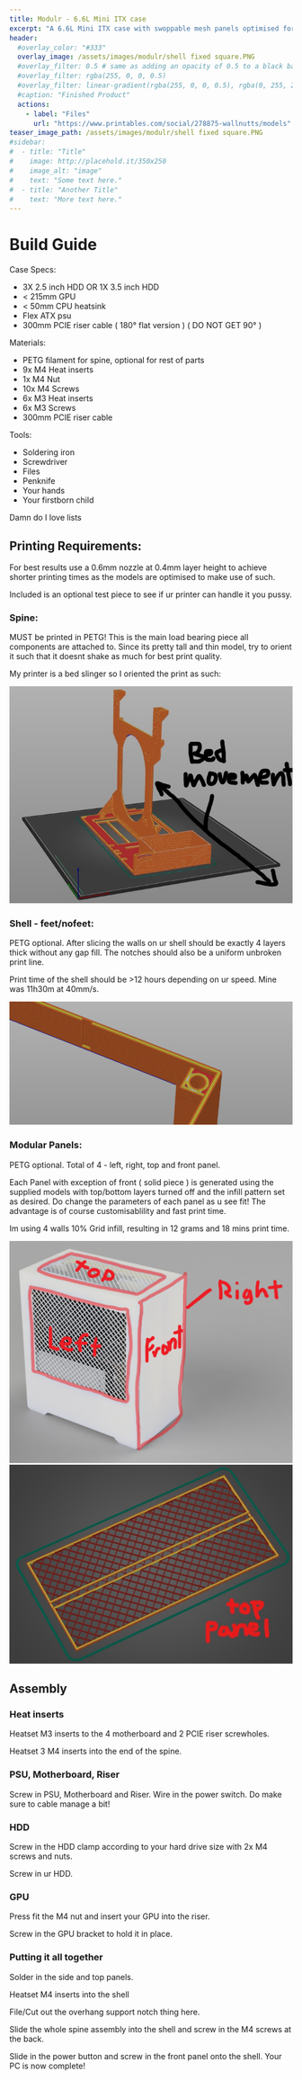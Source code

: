 ```yaml
---
title: Modulr - 6.6L Mini ITX case
excerpt: "A 6.6L Mini ITX case with swoppable mesh panels optimised for >600g of filament and >1 day total print time."
header:
  #overlay_color: "#333"
  overlay_image: /assets/images/modulr/shell fixed square.PNG
  #overlay_filter: 0.5 # same as adding an opacity of 0.5 to a black background
  #overlay_filter: rgba(255, 0, 0, 0.5)
  #overlay_filter: linear-gradient(rgba(255, 0, 0, 0.5), rgba(0, 255, 255, 0.5))
  #caption: "Finished Product"
  actions:
    - label: "Files"
      url: "https://www.printables.com/social/278875-wallnutts/models"
teaser_image_path: /assets/images/modulr/shell fixed square.PNG
#sidebar:
#  - title: "Title"
#    image: http://placehold.it/350x250
#    image_alt: "image"
#    text: "Some text here."
#  - title: "Another Title"
#    text: "More text here."
---
```


# Build Guide

Case Specs:
- 3X 2.5 inch HDD OR 1X 3.5 inch HDD
- < 215mm GPU
- < 50mm CPU heatsink
- Flex ATX psu
- 300mm PCIE riser cable ( 180° flat version ) ( DO NOT GET 90° )

Materials: 
- PETG filament for spine, optional for rest of parts
- 9x M4 Heat inserts
- 1x M4 Nut
- 10x M4 Screws
- 6x M3 Heat inserts
- 6x M3 Screws
- 300mm PCIE riser cable

Tools:
- Soldering iron
- Screwdriver
- Files
- Penknife
- Your hands
- Your firstborn child

Damn do I love lists

## Printing Requirements:

For best results use a 0.6mm nozzle at 0.4mm layer height to achieve shorter printing times as the models are optimised to make use of such.

Included is an optional test piece to see if ur printer can handle it you pussy.

### Spine:

MUST be printed in PETG! This is the main load bearing piece all components are attached to. Since its pretty tall and thin model, try to orient it such that it doesnt shake as much for best print quality.

My printer is a bed slinger so I oriented the print as such:

![](/assets/images/modulr/spine.jpg "Spine")

### Shell - feet/nofeet:

PETG optional. After slicing the walls on ur shell should be exactly 4 layers thick without any gap fill. The notches should also be a uniform unbroken print line. 

Print time of the shell should be >12 hours depending on ur speed. Mine was 11h30m at 40mm/s.

![](/assets/images/modulr/4walls.PNG "4Walls")

### Modular Panels:

PETG optional. Total of 4 - left, right, top and front panel. 

Each Panel with exception of front ( solid piece ) is generated using the supplied models with top/bottom layers turned off and the infill pattern set as desired. Do change the parameters of each panel as u see fit! The advantage is of course customisablility and fast print time.

Im using 4 walls 10% Grid infill, resulting in 12 grams and 18 mins print time.

![](/assets/images/modulr/shell_swappable_square.png "Panels")
![](/assets/images/modulr/toppanel.jpg "Top panel")

## Assembly

### Heat inserts

Heatset M3 inserts to the 4 motherboard and 2 PCIE riser screwholes.

Heatset 3 M4 inserts into the end of the spine.

### PSU, Motherboard, Riser

Screw in PSU, Motherboard and Riser. Wire in the power switch. Do make sure to cable manage a bit!

### HDD

Screw in the HDD clamp according to your hard drive size with 2x M4 screws and nuts.

Screw in ur HDD.

### GPU

Press fit the M4 nut and insert your GPU into the riser.

Screw in the GPU bracket to hold it in place.

### Putting it all together

Solder in the side and top panels. 

Heatset M4 inserts into the shell

File/Cut out the overhang support notch thing here.

Slide the whole spine assembly into the shell and screw in the M4 screws at the back.

Slide in the power button and screw in the front panel onto the shell. Your PC is now complete!



